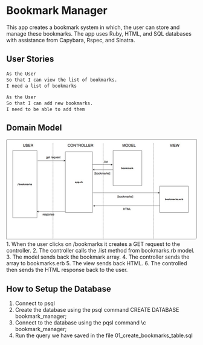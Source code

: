 # Bookmark Manager

This app creates a bookmark system in which, the user can store and manage these bookmarks. The app uses Ruby, HTML, and SQL databases with assistance from Capybara, Rspec, and Sinatra.

## User Stories
```
As the User
So that I can view the list of bookmarks.
I need a list of bookmarks
```
```
As the User
So that I can add new bookmarks.
I need to be able to add them
```

## Domain Model

<img alt="Diagram of Domain Model" src="https://raw.githubusercontent.com/Nandini0206/bookmark-manager/master/Bookmark%20list%20-%20model.jpg">
1. When the user clicks on /bookmarks it creates a GET request to the controller.
2. The controller calls the .list method from bookmarks.rb model.
3. The model sends back the bookmark array.
4. The controller sends the array to bookmarks.erb
5. The view sends back HTML.
6. The controlled then sends the HTML response back to the user.


## How to Setup the Database

1. Connect to psql
2. Create the database using the psql command CREATE DATABASE bookmark_manager;
3. Connect to the database using the pqsl command \c bookmark_manager;
4. Run the query we have saved in the file 01_create_bookmarks_table.sql
